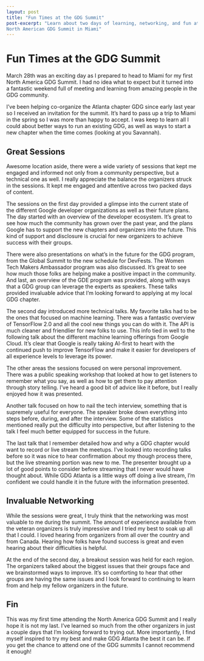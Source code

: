 ```yaml
---
layout: post
title: "Fun Times at the GDG Summit"
post-excerpt: "Learn about two days of learning, networking, and fun at the
North American GDG Summit in Miami"
---
```


# Fun Times at the GDG Summit

March 28th was an exciting day as I prepared to head to Miami for my first North America GDG Summit.
I had no idea what to expect but it turned into a fantastic weekend full of meeting and learning from amazing people in the GDG community.

I’ve been helping co-organize the Atlanta chapter GDG since early last year so I received an invitation for the summit.
It’s hard to pass up a trip to Miami in the spring so I was more than happy to accept.
I was keep to learn all I could about better ways to run an existing GDG, as well as ways to start a new chapter when the time comes (looking at you Savannah).

## Great Sessions

Awesome location aside, there were a wide variety of sessions that kept me engaged and informed not only from a community perspective, but a technical one as well.
I really appreciate the balance the organizers struck in the sessions.
It kept me engaged and attentive across two packed days of content.

The sessions on the first day provided a glimpse into the current state of the different Google developer organizations as well as their future plans.
The day started with an overview of the developer ecosystem.
It’s great to see how much the community has grown over the past year, and the plans Google has to support the new chapters and organizers into the future.
This kind of support and disclosure is crucial for new organizers to achieve success with their groups.

There were also presentations on what’s in the future for the GDG program, from the Global Summit to the new schedule for DevFests.
The Women Tech Makers Ambassador program was also discussed.
It’s great to see how much those folks are helping make a positive impact in the community.
And last, an overview of the GDE program was provided, along with ways that a GDG group can leverage the experts as speakers.
These talks provided invaluable advice that I’m looking forward to applying at my local GDG chapter.

The second day introduced more technical talks.
My favorite talks had to be the ones that focused on machine learning.
There was a fantastic overview of TensorFlow 2.0 and all the cool new things you can do with it.
The API is much cleaner and friendlier for new folks to use.
This info tied in well to the following talk about the different machine learning offerings from Google Cloud.
It’s clear that Google is really taking AI-first to heart with the continued push to improve TensorFlow and make it easier for developers of all experience levels to leverage its power.

The other areas the sessions focused on were personal improvement.
There was a public speaking workshop that looked at how to get listeners to remember what you say, as well as how to get them to pay attention through story telling.
I’ve heard a good bit of advice like it before, but I really enjoyed how it was presented.

Another talk focused on how to nail the tech interview, something that is supremely useful for everyone.
The speaker broke down everything into steps before, during, and after the interview.
Some of the statistics mentioned really put the difficulty into perspective, but after listening to the talk I feel much better equipped for success in the future.

The last talk that I remember detailed how and why a GDG chapter would want to record or live stream the meetups.
I’ve looked into recording talks before so it was nice to hear confirmation about my though process there, but the live streaming portion was new to me.
The presenter brought up a lot of good points to consider before streaming that I never would have thought about.
While GDG Atlanta is a little ways off doing a live stream, I’m confident we could handle it in the future with the information presented.

## Invaluable  Networking

While the sessions were great, I truly think that the networking was most valuable to me during the summit.
The amount of experience available from the veteran organizers is truly impressive and I tried my best to soak up all that I could.
I loved hearing from organizers from all over the country and from Canada.
Hearing how folks have found success is great and even hearing about their difficulties is helpful.

At the end of the second day, a breakout session was held for each region.
The organizers talked about the biggest issues that their groups face and we brainstormed ways to improve.
It’s so comforting to hear that other groups are having the same issues and I look forward to continuing to learn from and help my fellow organizers in the future.

## Fin

This was my first time attending the North America GDG Summit and I really hope it is not my last.
I’ve learned so much from the other organizers in just a couple days that I’m looking forward to trying out.
More importantly, I find myself inspired to try my best and make GDG Atlanta the best it can be.
If you get the chance to attend one of the GDG summits I cannot recommend it enough!

